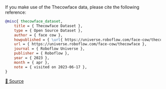 If you make use of the Thecowface data, please cite the following reference:

``` bibtex 
@misc{ thecowface_dataset,
    title = { Thecowface Dataset },
    type = { Open Source Dataset },
    author = { face cow },
    howpublished = { \url{ https://universe.roboflow.com/face-cow/thecowface } },
    url = { https://universe.roboflow.com/face-cow/thecowface },
    journal = { Roboflow Universe },
    publisher = { Roboflow },
    year = { 2023 },
    month = { apr },
    note = { visited on 2023-06-17 },
}
```

[🔗 Source](https://universe.roboflow.com/face-cow/thecowface)
